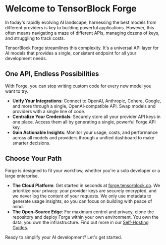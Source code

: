 # Welcome to TensorBlock Forge

In today's rapidly evolving AI landscape, harnessing the best models from different providers is key to building powerful applications. However, this often means navigating a maze of different APIs, managing dozens of keys, and struggling to track costs.

TensorBlock Forge streamlines this complexity. It's a universal API layer for AI models that provides a single, consistent endpoint for all your development needs.

## One API, Endless Possibilities

With Forge, you can stop writing custom code for every new model you want to try.

-   **Unify Your Integrations**: Connect to OpenAI, Anthropic, Cohere, Google, and more through a single, OpenAI-compatible API. Swap models and providers with a single line of code.
-   **Centralize Your Credentials**: Securely store all your provider API keys in one place. Access them all by generating a single, powerful Forge API key.
-   **Gain Actionable Insights**: Monitor your usage, costs, and performance across all models and providers through a unified dashboard to make smarter decisions.

## Choose Your Path

Forge is designed to fit your workflow, whether you're a solo developer or a large enterprise.

-   **The Cloud Platform**: Get started in seconds at [forge.tensorblock.co](https://forge.tensorblock.co). We prioritize your privacy: your provider keys are securely encrypted, and we never log the content of your requests. We only use metadata to generate usage insights, so you can focus on building with peace of mind.
-   **The Open-Source Edge**: For maximum control and privacy, clone the repository and deploy Forge within your own environment. You own the data, you own the infrastructure. Find out more in our [Self-Hosting Guides](./self-hosting/installation.md).

Ready to simplify your AI development? Let's get started. 
